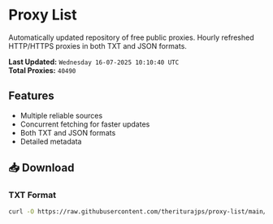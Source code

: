 # Proxy List

Automatically updated repository of free public proxies. Hourly refreshed HTTP/HTTPS proxies in both TXT and JSON formats.

**Last Updated:** `Wednesday 16-07-2025 10:10:40 UTC`  
**Total Proxies:** `40490`

## Features
- Multiple reliable sources
- Concurrent fetching for faster updates
- Both TXT and JSON formats
- Detailed metadata

## 📥 Download

### TXT Format
```bash
curl -O https://raw.githubusercontent.com/theriturajps/proxy-list/main/proxies.txt